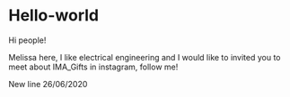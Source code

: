 # Hello-world

Hi people!

Melissa here, I like electrical engineering and I would like to invited you to meet about IMA_Gifts in instagram, follow me!

New line 26/06/2020
